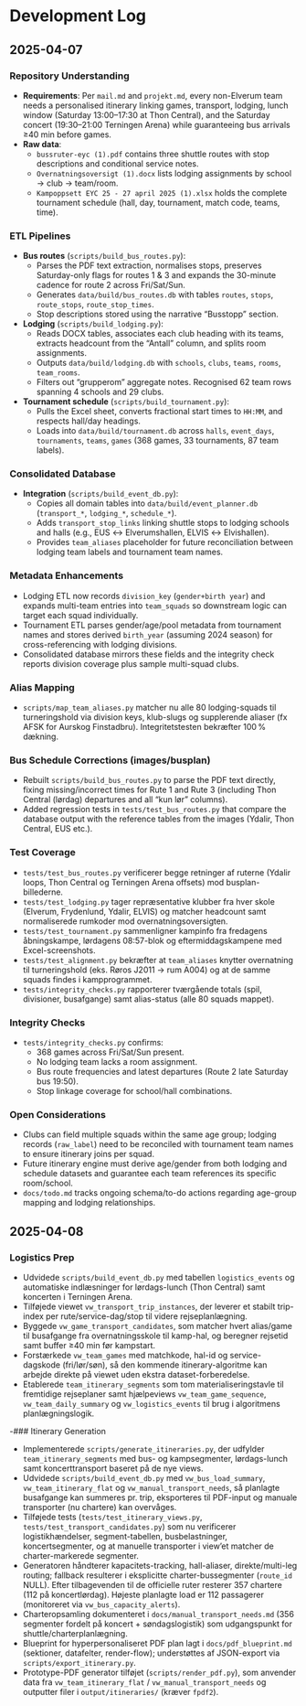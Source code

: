 # Development Log

## 2025-04-07

### Repository Understanding
- **Requirements**: Per `mail.md` and `projekt.md`, every non-Elverum team needs a personalised itinerary linking games, transport, lodging, lunch window (Saturday 13:00–17:30 at Thon Central), and the Saturday concert (19:30–21:00 Terningen Arena) while guaranteeing bus arrivals ≥40 min before games.
- **Raw data**:
  - `bussruter-eyc (1).pdf` contains three shuttle routes with stop descriptions and conditional service notes.
  - `Overnatningsoversigt (1).docx` lists lodging assignments by school → club → team/room.
  - `Kampoppsett EYC 25 - 27 april 2025 (1).xlsx` holds the complete tournament schedule (hall, day, tournament, match code, teams, time).

### ETL Pipelines
- **Bus routes** (`scripts/build_bus_routes.py`):
  - Parses the PDF text extraction, normalises stops, preserves Saturday-only flags for routes 1 & 3 and expands the 30-minute cadence for route 2 across Fri/Sat/Sun.
  - Generates `data/build/bus_routes.db` with tables `routes`, `stops`, `route_stops`, `route_stop_times`.
  - Stop descriptions stored using the narrative “Busstopp” section.
- **Lodging** (`scripts/build_lodging.py`):
  - Reads DOCX tables, associates each club heading with its teams, extracts headcount from the “Antall” column, and splits room assignments.
  - Outputs `data/build/lodging.db` with `schools`, `clubs`, `teams`, `rooms`, `team_rooms`.
  - Filters out “grupperom” aggregate notes. Recognised 62 team rows spanning 4 schools and 29 clubs.
- **Tournament schedule** (`scripts/build_tournament.py`):
  - Pulls the Excel sheet, converts fractional start times to `HH:MM`, and respects hall/day headings.
  - Loads into `data/build/tournament.db` across `halls`, `event_days`, `tournaments`, `teams`, `games` (368 games, 33 tournaments, 87 team labels).

### Consolidated Database
- **Integration** (`scripts/build_event_db.py`):
  - Copies all domain tables into `data/build/event_planner.db` (`transport_*`, `lodging_*`, `schedule_*`).
  - Adds `transport_stop_links` linking shuttle stops to lodging schools and halls (e.g., EUS ↔ Elverumshallen, ELVIS ↔ Elvishallen).
  - Provides `team_aliases` placeholder for future reconciliation between lodging team labels and tournament team names.

### Metadata Enhancements
- Lodging ETL now records `division_key` (`gender+birth year`) and expands multi-team entries into `team_squads` so downstream logic can target each squad individually.
- Tournament ETL parses gender/age/pool metadata from tournament names and stores derived `birth_year` (assuming 2024 season) for cross-referencing with lodging divisions.
- Consolidated database mirrors these fields and the integrity check reports division coverage plus sample multi-squad clubs.

### Alias Mapping
- `scripts/map_team_aliases.py` matcher nu alle 80 lodging-squads til turneringshold via division keys, klub-slugs og supplerende aliaser (fx AFSK for Aurskog Finstadbru). Integritetstesten bekræfter 100 % dækning.

### Bus Schedule Corrections (images/busplan)
- Rebuilt `scripts/build_bus_routes.py` to parse the PDF text directly, fixing missing/incorrect times for Rute 1 and Rute 3 (including Thon Central (lørdag) departures and all “kun lør” columns).
- Added regression tests in `tests/test_bus_routes.py` that compare the database output with the reference tables from the images (Ydalir, Thon Central, EUS etc.).

### Test Coverage
- `tests/test_bus_routes.py` verificerer begge retninger af ruterne (Ydalir loops, Thon Central og Terningen Arena offsets) mod busplan-billederne.
- `tests/test_lodging.py` tager repræsentative klubber fra hver skole (Elverum, Frydenlund, Ydalir, ELVIS) og matcher headcount samt normaliserede rumkoder mod overnatningsoversigten.
- `tests/test_tournament.py` sammenligner kampinfo fra fredagens åbningskampe, lørdagens 08:57-blok og eftermiddagskampene med Excel-screenshots.
- `tests/test_alignment.py` bekræfter at `team_aliases` knytter overnatning til turneringshold (eks. Røros J2011 → rum A004) og at de samme squads findes i kampprogrammet.
- `tests/integrity_checks.py` rapporterer tværgående totals (spil, divisioner, busafgange) samt alias-status (alle 80 squads mappet).

### Integrity Checks
- `tests/integrity_checks.py` confirms:
  - 368 games across Fri/Sat/Sun present.
  - No lodging team lacks a room assignment.
  - Bus route frequencies and latest departures (Route 2 late Saturday bus 19:50).
  - Stop linkage coverage for school/hall combinations.

### Open Considerations
- Clubs can field multiple squads within the same age group; lodging records (`raw_label`) need to be reconciled with tournament team names to ensure itinerary joins per squad.
- Future itinerary engine must derive age/gender from both lodging and schedule datasets and guarantee each team references its specific room/school.
- `docs/todo.md` tracks ongoing schema/to-do actions regarding age-group mapping and lodging relationships.

## 2025-04-08

### Logistics Prep
- Udvidede `scripts/build_event_db.py` med tabellen `logistics_events` og automatiske indlæsninger for lørdags-lunch (Thon Central) samt koncerten i Terningen Arena.
- Tilføjede viewet `vw_transport_trip_instances`, der leverer et stabilt trip-index per rute/service-dag/stop til videre rejseplanlægning.
- Byggede `vw_game_transport_candidates`, som matcher hvert alias/game til busafgange fra overnatningsskole til kamp-hal, og beregner rejsetid samt buffer ≥40 min før kampstart.
- Forstærkede `vw_team_games` med matchkode, hal-id og service-dagskode (fri/lør/søn), så den kommende itinerary-algoritme kan arbejde direkte på viewet uden ekstra dataset-forberedelse.
- Etablerede `team_itinerary_segments` som tom materialiseringstavle til fremtidige rejseplaner samt hjælpeviews `vw_team_game_sequence`, `vw_team_daily_summary` og `vw_logistics_events` til brug i algoritmens planlægningslogik.

-### Itinerary Generation
- Implementerede `scripts/generate_itineraries.py`, der udfylder `team_itinerary_segments` med bus- og kampsegmenter, lørdags-lunch samt koncerttransport baseret på de nye views.
- Udvidede `scripts/build_event_db.py` med `vw_bus_load_summary`, `vw_team_itinerary_flat` og `vw_manual_transport_needs`, så planlagte busafgange kan summeres pr. trip, eksporteres til PDF-input og manuale transporter (nu chartere) kan overvåges.
- Tilføjede tests (`tests/test_itinerary_views.py`, `tests/test_transport_candidates.py`) som nu verificerer logistikhændelser, segment-tabellen, busbelastninger, koncertsegmenter, og at manuelle transporter i view’et matcher de charter-markerede segmenter.
- Generatoren håndterer kapacitets-tracking, hall-aliaser, direkte/multi-leg routing; fallback resulterer i eksplicitte charter-bussegmenter (`route_id` NULL). Efter tilbagevenden til de officielle ruter resterer 357 chartere (112 på koncertlørdag). Højeste planlagte load er 112 passagerer (monitoreret via `vw_bus_capacity_alerts`).
- Charteropsamling dokumenteret i `docs/manual_transport_needs.md` (356 segmenter fordelt på koncert + søndagslogistik) som udgangspunkt for shuttle/charterplanlægning.
- Blueprint for hyperpersonaliseret PDF plan lagt i `docs/pdf_blueprint.md` (sektioner, datafelter, render-flow); understøttes af JSON-export via `scripts/export_itinerary.py`.
- Prototype-PDF generator tilføjet (`scripts/render_pdf.py`), som anvender data fra `vw_team_itinerary_flat` / `vw_manual_transport_needs` og outputter filer i `output/itineraries/` (kræver `fpdf2`).
